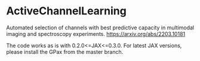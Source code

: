 # ActiveChannelLearning
Automated selection of channels with best predictive capacity in multimodal imaging and spectroscopy experiments. https://arxiv.org/abs/2203.10181

The code works as is with 0.2.0<=JAX<=0.3.0. For latest JAX versions, please install the GPax from the master branch.
